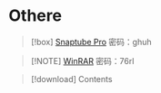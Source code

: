 # Othere

> [!box] [Snaptube Pro](https://yxssp.lanzoui.com/b591327/) 密码：ghuh

> [!NOTE] [WinRAR](https://yxssp.lanzoui.com/b0q4ol3i) 密码：76rl

> [!download]
> Contents

